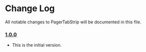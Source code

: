 # Change Log
All notable changes to PagerTabStrip will be documented in this file.

### [1.0.0](https://github.com/xmartlabs/PagerTabStrip/releases/tag/1.0.0)
<!-- Released on 2020-01-20. -->

* This is the initial version.

[xmartlabs]: https://xmartlabs.com
